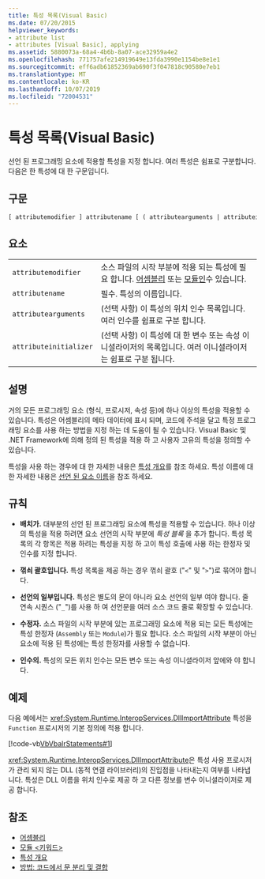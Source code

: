 ```yaml
---
title: 특성 목록(Visual Basic)
ms.date: 07/20/2015
helpviewer_keywords:
- attribute list
- attributes [Visual Basic], applying
ms.assetid: 5880073a-68a4-4b6b-8a07-ace32959a4e2
ms.openlocfilehash: 771757afe214919649e13fda3990e1154be8e1e1
ms.sourcegitcommit: eff6adb61852369ab690f3f047818c90580e7eb1
ms.translationtype: MT
ms.contentlocale: ko-KR
ms.lasthandoff: 10/07/2019
ms.locfileid: "72004531"
---
```

# <a name="attribute-list-visual-basic"></a>특성 목록(Visual Basic)
선언 된 프로그래밍 요소에 적용할 특성을 지정 합니다. 여러 특성은 쉼표로 구분합니다. 다음은 한 특성에 대 한 구문입니다.  
  
## <a name="syntax"></a>구문  
  
```vb  
[ attributemodifier ] attributename [ ( attributearguments | attributeinitializer ) ]  
```  
  
## <a name="parts"></a>요소  
|||
|---|---|
|`attributemodifier`|소스 파일의 시작 부분에 적용 되는 특성에 필요 합니다. [어셈블리](../../../visual-basic/language-reference/modifiers/assembly.md) 또는 [모듈인](../../../visual-basic/language-reference/modifiers/module-keyword.md)수 있습니다.|
|`attributename`| 필수. 특성의 이름입니다.|
|`attributearguments`|(선택 사항) 이 특성의 위치 인수 목록입니다. 여러 인수를 쉼표로 구분 합니다.|
|`attributeinitializer`|(선택 사항) 이 특성에 대 한 변수 또는 속성 이니셜라이저의 목록입니다. 여러 이니셜라이저는 쉼표로 구분 됩니다.|
  
## <a name="remarks"></a>설명  
 거의 모든 프로그래밍 요소 (형식, 프로시저, 속성 등)에 하나 이상의 특성을 적용할 수 있습니다. 특성은 어셈블리의 메타 데이터에 표시 되며, 코드에 주석을 달고 특정 프로그래밍 요소를 사용 하는 방법을 지정 하는 데 도움이 될 수 있습니다. Visual Basic 및 .NET Framework에 의해 정의 된 특성을 적용 하 고 사용자 고유의 특성을 정의할 수 있습니다.  

 특성을 사용 하는 경우에 대 한 자세한 내용은 [특성 개요](../../../visual-basic/programming-guide/concepts/attributes/index.md)를 참조 하세요. 특성 이름에 대 한 자세한 내용은 [선언 된 요소 이름](../../../visual-basic/programming-guide/language-features/declared-elements/declared-element-names.md)을 참조 하세요.  
  
## <a name="rules"></a>규칙  
  
- **배치가.** 대부분의 선언 된 프로그래밍 요소에 특성을 적용할 수 있습니다. 하나 이상의 특성을 적용 하려면 요소 선언의 시작 부분에 *특성 블록* 을 추가 합니다. 특성 목록의 각 항목은 적용 하려는 특성을 지정 하 고이 특성 호출에 사용 하는 한정자 및 인수를 지정 합니다.  
  
- **꺾쇠 괄호입니다.** 특성 목록을 제공 하는 경우 꺾쇠 괄호 ("`<`" 및 "`>`")로 묶어야 합니다.  
  
- **선언의 일부입니다.** 특성은 별도의 문이 아니라 요소 선언의 일부 여야 합니다. 줄 연속 시퀀스 ("`_`")를 사용 하 여 선언문을 여러 소스 코드 줄로 확장할 수 있습니다.  
  
- **수정자.** 소스 파일의 시작 부분에 있는 프로그래밍 요소에 적용 되는 모든 특성에는 특성 한정자 (`Assembly` 또는 `Module`)가 필요 합니다. 소스 파일의 시작 부분이 아닌 요소에 적용 된 특성에는 특성 한정자를 사용할 수 없습니다.  
  
- **인수의.** 특성의 모든 위치 인수는 모든 변수 또는 속성 이니셜라이저 앞에와 야 합니다.  
  
## <a name="example"></a>예제  
 다음 예에서는 <xref:System.Runtime.InteropServices.DllImportAttribute> 특성을 `Function` 프로시저의 기본 정의에 적용 합니다.  
  
 [!code-vb[VbVbalrStatements#1](~/samples/snippets/visualbasic/VS_Snippets_VBCSharp/VbVbalrStatements/VB/Class1.vb#1)]  
  
 <xref:System.Runtime.InteropServices.DllImportAttribute>은 특성 사용 프로시저가 관리 되지 않는 DLL (동적 연결 라이브러리)의 진입점을 나타내는지 여부를 나타냅니다. 특성은 DLL 이름을 위치 인수로 제공 하 고 다른 정보를 변수 이니셜라이저로 제공 합니다.  
  
## <a name="see-also"></a>참조

- [어셈블리](../../../visual-basic/language-reference/modifiers/assembly.md)
- [모듈 \<키워드>](../../../visual-basic/language-reference/modifiers/module-keyword.md)
- [특성 개요](../../../visual-basic/programming-guide/concepts/attributes/index.md)
- [방법: 코드에서 문 분리 및 결합](../../../visual-basic/programming-guide/program-structure/how-to-break-and-combine-statements-in-code.md)
